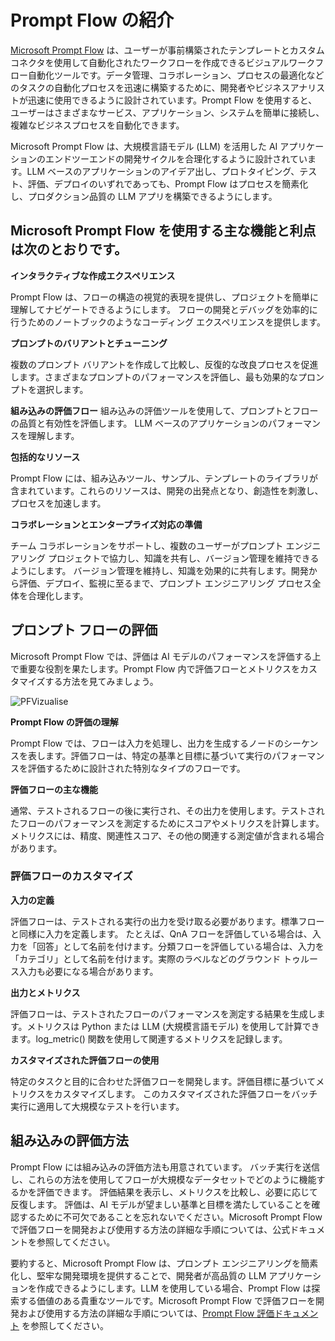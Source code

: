 # **Prompt Flow の紹介**

[Microsoft Prompt Flow](https://microsoft.github.io/promptflow/index.html?WT.mc_id=aiml-138114-kinfeylo) は、ユーザーが事前構築されたテンプレートとカスタムコネクタを使用して自動化されたワークフローを作成できるビジュアルワークフロー自動化ツールです。データ管理、コラボレーション、プロセスの最適化などのタスクの自動化プロセスを迅速に構築するために、開発者やビジネスアナリストが迅速に使用できるように設計されています。Prompt Flow を使用すると、ユーザーはさまざまなサービス、アプリケーション、システムを簡単に接続し、複雑なビジネスプロセスを自動化できます。

Microsoft Prompt Flow は、大規模言語モデル (LLM) を活用した AI アプリケーションのエンドツーエンドの開発サイクルを合理化するように設計されています。LLM ベースのアプリケーションのアイデア出し、プロトタイピング、テスト、評価、デプロイのいずれであっても、Prompt Flow はプロセスを簡素化し、プロダクション品質の LLM アプリを構築できるようにします。

## Microsoft Prompt Flow を使用する主な機能と利点は次のとおりです。

**インタラクティブな作成エクスペリエンス**

Prompt Flow は、フローの構造の視覚的表現を提供し、プロジェクトを簡単に理解してナビゲートできるようにします。
フローの開発とデバッグを効率的に行うためのノートブックのようなコーディング エクスペリエンスを提供します。

**プロンプトのバリアントとチューニング**

複数のプロンプト バリアントを作成して比較し、反復的な改良プロセスを促進します。さまざまなプロンプトのパフォーマンスを評価し、最も効果的なプロンプトを選択します。

**組み込みの評価フロー**
組み込みの評価ツールを使用して、プロンプトとフローの品質と有効性を評価します。
LLM ベースのアプリケーションのパフォーマンスを理解します。

**包括的なリソース**

Prompt Flow には、組み込みツール、サンプル、テンプレートのライブラリが含まれています。これらのリソースは、開発の出発点となり、創造性を刺激し、プロセスを加速します。

**コラボレーションとエンタープライズ対応の準備**

チーム コラボレーションをサポートし、複数のユーザーがプロンプト エンジニアリング プロジェクトで協力し、知識を共有し、バージョン管理を維持できるようにします。
バージョン管理を維持し、知識を効果的に共有します。開発から評価、デプロイ、監視に至るまで、プロンプト エンジニアリング プロセス全体を合理化します。

## プロンプト フローの評価

Microsoft Prompt Flow では、評価は AI モデルのパフォーマンスを評価する上で重要な役割を果たします。Prompt Flow 内で評価フローとメトリクスをカスタマイズする方法を見てみましょう。

![PFVizualise](../../imgs/05/PromptFlow/pfvisualize.png)

**Prompt Flow の評価の理解**

Prompt Flow では、フローは入力を処理し、出力を生成するノードのシーケンスを表します。評価フローは、特定の基準と目標に基づいて実行のパフォーマンスを評価するために設計された特別なタイプのフローです。

**評価フローの主な機能**

通常、テストされるフローの後に実行され、その出力を使用します。テストされたフローのパフォーマンスを測定するためにスコアやメトリクスを計算します。メトリクスには、精度、関連性スコア、その他の関連する測定値が含まれる場合があります。

### 評価フローのカスタマイズ

**入力の定義**

評価フローは、テストされる実行の出力を受け取る必要があります。標準フローと同様に入力を定義します。
たとえば、QnA フローを評価している場合は、入力を「回答」として名前を付けます。分類フローを評価している場合は、入力を「カテゴリ」として名前を付けます。実際のラベルなどのグラウンド トゥルース入力も必要になる場合があります。

**出力とメトリクス**

評価フローは、テストされたフローのパフォーマンスを測定する結果を生成します。メトリクスは Python または LLM (大規模言語モデル) を使用して計算できます。log_metric() 関数を使用して関連するメトリクスを記録します。

**カスタマイズされた評価フローの使用**

特定のタスクと目的に合わせた評価フローを開発します。評価目標に基づいてメトリクスをカスタマイズします。
このカスタマイズされた評価フローをバッチ実行に適用して大規模なテストを行います。

## 組み込みの評価方法

Prompt Flow には組み込みの評価方法も用意されています。
バッチ実行を送信し、これらの方法を使用してフローが大規模なデータセットでどのように機能するかを評価できます。
評価結果を表示し、メトリクスを比較し、必要に応じて反復します。
評価は、AI モデルが望ましい基準と目標を満たしていることを確認するために不可欠であることを忘れないでください。Microsoft Prompt Flow で評価フローを開発および使用する方法の詳細な手順については、公式ドキュメントを参照してください。

要約すると、Microsoft Prompt Flow は、プロンプト エンジニアリングを簡素化し、堅牢な開発環境を提供することで、開発者が高品質の LLM アプリケーションを作成できるようにします。LLM を使用している場合、Prompt Flow は探索する価値のある貴重なツールです。Microsoft Prompt Flow で評価フローを開発および使用する方法の詳細な手順については、[Prompt Flow 評価ドキュメント](https://learn.microsoft.com/azure/machine-learning/prompt-flow/how-to-develop-an-evaluation-flow?view=azureml-api-2?WT.mc_id=aiml-138114-kinfeylo) を参照してください。
